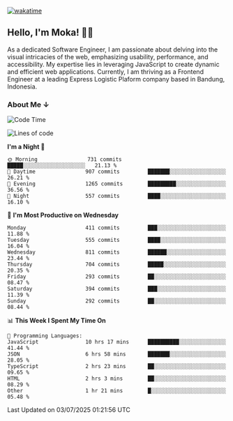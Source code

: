 [![wakatime](https://wakatime.com/badge/user/af9abd23-dba3-4dbe-973c-b045a9417a55.svg?style=social)](https://wakatime.com/@af9abd23-dba3-4dbe-973c-b045a9417a55)
## Hello, I'm Moka! 👋🏼


As a dedicated Software Engineer, I am passionate about delving into the visual intricacies of the web, emphasizing usability, performance, and accessibility. My expertise lies in leveraging JavaScript to create dynamic and efficient web applications. Currently, I am thriving as a Frontend Engineer at a leading Express Logistic Plaform company based in Bandung, Indonesia.

### About Me ↓

<!--START_SECTION:waka-->
![Code Time](http://img.shields.io/badge/Code%20Time-12%2C301%20hrs%2028%20mins-blue)

![Lines of code](https://img.shields.io/badge/From%20Hello%20World%20I%27ve%20Written-7.4%20million%20lines%20of%20code-blue)

**I'm a Night 🦉** 

```text
🌞 Morning                731 commits         █████░░░░░░░░░░░░░░░░░░░░   21.13 % 
🌆 Daytime                907 commits         ███████░░░░░░░░░░░░░░░░░░   26.21 % 
🌃 Evening                1265 commits        █████████░░░░░░░░░░░░░░░░   36.56 % 
🌙 Night                  557 commits         ████░░░░░░░░░░░░░░░░░░░░░   16.10 % 
```
📅 **I'm Most Productive on Wednesday** 

```text
Monday                   411 commits         ███░░░░░░░░░░░░░░░░░░░░░░   11.88 % 
Tuesday                  555 commits         ████░░░░░░░░░░░░░░░░░░░░░   16.04 % 
Wednesday                811 commits         ██████░░░░░░░░░░░░░░░░░░░   23.44 % 
Thursday                 704 commits         █████░░░░░░░░░░░░░░░░░░░░   20.35 % 
Friday                   293 commits         ██░░░░░░░░░░░░░░░░░░░░░░░   08.47 % 
Saturday                 394 commits         ███░░░░░░░░░░░░░░░░░░░░░░   11.39 % 
Sunday                   292 commits         ██░░░░░░░░░░░░░░░░░░░░░░░   08.44 % 
```


📊 **This Week I Spent My Time On** 

```text
💬 Programming Languages: 
JavaScript               10 hrs 17 mins      ██████████░░░░░░░░░░░░░░░   41.44 % 
JSON                     6 hrs 58 mins       ███████░░░░░░░░░░░░░░░░░░   28.05 % 
TypeScript               2 hrs 23 mins       ██░░░░░░░░░░░░░░░░░░░░░░░   09.65 % 
HTML                     2 hrs 3 mins        ██░░░░░░░░░░░░░░░░░░░░░░░   08.29 % 
Other                    1 hr 21 mins        █░░░░░░░░░░░░░░░░░░░░░░░░   05.48 % 
```


 Last Updated on 03/07/2025 01:21:56 UTC
<!--END_SECTION:waka-->
